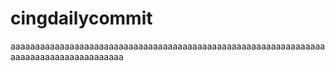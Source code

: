 # cingdailycommit
aaaaaaaaaaaaaaaaaaaaaaaaaaaaaaaaaaaaaaaaaaaaaaaaaaaaaaaaaaaaaaaaaaaaaaaaaaaaaaaaaaaaaaa
